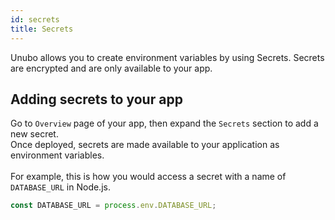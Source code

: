 ```yaml
---
id: secrets
title: Secrets
---
```


Unubo allows you to create environment variables by using Secrets. Secrets are encrypted and are only available to your app.

## Adding secrets to your app
Go to `Overview` page of your app, then expand the `Secrets` section to add a new secret.
<br/>
Once deployed, secrets are made available to your application as environment variables.
<br/><br/>
For example, this is how you would access a secret with a name of `DATABASE_URL` in Node.js.

```javascript
const DATABASE_URL = process.env.DATABASE_URL;
```